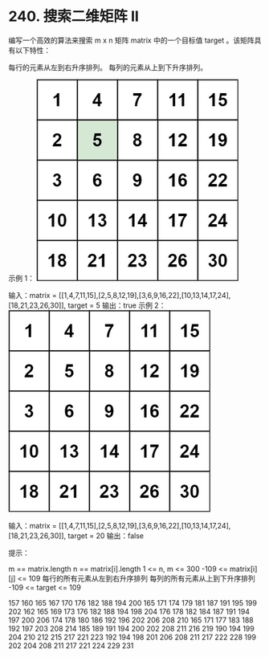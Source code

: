 # 240. 搜索二维矩阵 II

编写一个高效的算法来搜索 m x n 矩阵 matrix 中的一个目标值 target 。该矩阵具有以下特性：

每行的元素从左到右升序排列。
每列的元素从上到下升序排列。


示例 1：
![示例1.png](示例1.png)

输入：matrix = [[1,4,7,11,15],[2,5,8,12,19],[3,6,9,16,22],[10,13,14,17,24],[18,21,23,26,30]], target = 5
输出：true
示例 2：
![示例2.png](示例2.png)

输入：matrix = [[1,4,7,11,15],[2,5,8,12,19],[3,6,9,16,22],[10,13,14,17,24],[18,21,23,26,30]], target = 20
输出：false


提示：

m == matrix.length
n == matrix[i].length
1 <= n, m <= 300
-109 <= matrix[i][j] <= 109
每行的所有元素从左到右升序排列
每列的所有元素从上到下升序排列
-109 <= target <= 109


157 160 165 167 170 176 182 188 194 200
165 171 174 179 181 187 191 195 199 202
162 165 169 173 176 182 188 194 198 204
176 178 182 184 187 191 194 197 200 206
174 178 180 186 192 196 202 206 208 210
165 171 177 183 188 192 197 203 208 214
185 189 191 194 200 202 208 211 216 219
190 194 199 204 210 212 215 217 221 223
192 194 198 201 206 208 211 217 222 228
199 202 204 208 211 217 221 224 229 231